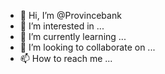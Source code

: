 - 👋 Hi, I’m @Provincebank
- 👀 I’m interested in ...
- 🌱 I’m currently learning ...
- 💞️ I’m looking to collaborate on ...
- 📫 How to reach me ...

<!---
Provincebank/Provincebank is a ✨ special ✨ repository because its `README.md` (this file) appears on your GitHub profile.
You can click the Preview link to take a look at your changes.
--->
